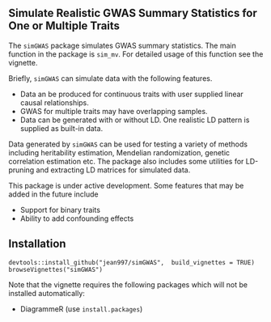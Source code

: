 ## Simulate Realistic GWAS Summary Statistics for One or Multiple Traits

The `simGWAS` package simulates GWAS summary statistics. The main function in the package is `sim_mv`. For detailed usage of 
this function see the vignette. 

Briefly, `simGWAS` can simulate data with the following features.

- Data an be produced for continuous traits with user supplied linear causal relationships.
- GWAS for multiple traits may have overlapping samples. 
- Data can be generated with or without LD. One realistic LD pattern is supplied as built-in data.

Data generated by `simGWAS` can be used for testing a variety of methods including heritability estimation,
Mendelian randomization, genetic correlation estimation etc.
The package also includes some utilities for LD-pruning and extracting LD matrices for simulated data. 

This package is under active development. Some features that may be added in the future include

- Support for binary traits
- Ability to add confounding effects

## Installation

```
devtools::install_github("jean997/simGWAS",  build_vignettes = TRUE)
browseVignettes("simGWAS")
```

Note that the vignette requires the following packages which will not be 
installed automatically:

+ DiagrammeR (use `install.packages`)
